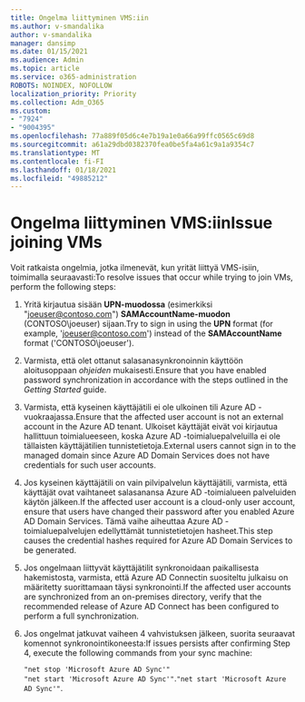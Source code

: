 ```yaml
---
title: Ongelma liittyminen VMS:iin
ms.author: v-smandalika
author: v-smandalika
manager: dansimp
ms.date: 01/15/2021
ms.audience: Admin
ms.topic: article
ms.service: o365-administration
ROBOTS: NOINDEX, NOFOLLOW
localization_priority: Priority
ms.collection: Adm_O365
ms.custom:
- "7924"
- "9004395"
ms.openlocfilehash: 77a889f05d6c4e7b19a1e0a66a99ffc0565c69d8
ms.sourcegitcommit: a61a29dbd0382370fea0be5fa4a61c9a1a9354c7
ms.translationtype: MT
ms.contentlocale: fi-FI
ms.lasthandoff: 01/18/2021
ms.locfileid: "49885212"
---
```

# <a name="issue-joining-vms"></a><span data-ttu-id="9d7ad-102">Ongelma liittyminen VMS:iin</span><span class="sxs-lookup"><span data-stu-id="9d7ad-102">Issue joining VMs</span></span>

<span data-ttu-id="9d7ad-103">Voit ratkaista ongelmia, jotka ilmenevät, kun yrität liittyä VMS-isiin, toimimalla seuraavasti:</span><span class="sxs-lookup"><span data-stu-id="9d7ad-103">To resolve issues that occur while trying to join VMs, perform the following steps:</span></span>

1. <span data-ttu-id="9d7ad-104">Yritä kirjautua sisään **UPN-muodossa** (esimerkiksi "joeuser@contoso.com") **SAMAccountName-muodon** (CONTOSO\joeuser) sijaan.</span><span class="sxs-lookup"><span data-stu-id="9d7ad-104">Try to sign in using the **UPN** format (for example, 'joeuser@contoso.com') instead of the **SAMAccountName** format ('CONTOSO\joeuser').</span></span>
2. <span data-ttu-id="9d7ad-105">Varmista, että olet ottanut salasanasynkronoinnin käyttöön aloitusoppaan *ohjeiden* mukaisesti.</span><span class="sxs-lookup"><span data-stu-id="9d7ad-105">Ensure that you have enabled password synchronization in accordance with the steps outlined in the *Getting Started* guide.</span></span>
3. <span data-ttu-id="9d7ad-106">Varmista, että kyseinen käyttäjätili ei ole ulkoinen tili Azure AD -vuokraajassa.</span><span class="sxs-lookup"><span data-stu-id="9d7ad-106">Ensure that the affected user account is not an external account in the Azure AD tenant.</span></span> <span data-ttu-id="9d7ad-107">Ulkoiset käyttäjät eivät voi kirjautua hallittuun toimialueeseen, koska Azure AD -toimialuepalveluilla ei ole tällaisten käyttäjätilien tunnistetietoja.</span><span class="sxs-lookup"><span data-stu-id="9d7ad-107">External users cannot sign in to the managed domain since Azure AD Domain Services does not have credentials for such user accounts.</span></span>
4. <span data-ttu-id="9d7ad-108">Jos kyseinen käyttäjätili on vain pilvipalvelun käyttäjätili, varmista, että käyttäjät ovat vaihtaneet salasanansa Azure AD -toimialueen palveluiden käytön jälkeen.</span><span class="sxs-lookup"><span data-stu-id="9d7ad-108">If the affected user account is a cloud-only user account, ensure that users have changed their password after you enabled Azure AD Domain Services.</span></span> <span data-ttu-id="9d7ad-109">Tämä vaihe aiheuttaa Azure AD -toimialuepalvelujen edellyttämät tunnistetietojen hasheet.</span><span class="sxs-lookup"><span data-stu-id="9d7ad-109">This step causes the credential hashes required for Azure AD Domain Services to be generated.</span></span>
5. <span data-ttu-id="9d7ad-110">Jos ongelmaan liittyvät käyttäjätilit synkronoidaan paikallisesta hakemistosta, varmista, että Azure AD Connectin suositeltu julkaisu on määritetty suorittamaan täysi synkronointi.</span><span class="sxs-lookup"><span data-stu-id="9d7ad-110">If the affected user accounts are synchronized from an on-premises directory, verify that the recommended release of Azure AD Connect has been configured to perform a full synchronization.</span></span>
6. <span data-ttu-id="9d7ad-111">Jos ongelmat jatkuvat vaiheen 4 vahvistuksen jälkeen, suorita seuraavat komennot synkronointikoneesta:</span><span class="sxs-lookup"><span data-stu-id="9d7ad-111">If issues persists after confirming Step 4, execute the following commands from your sync machine:</span></span>
 
     `"net stop 'Microsoft Azure AD Sync'"`  
     <span data-ttu-id="9d7ad-112">`"net start 'Microsoft Azure AD Sync'"`.</span><span class="sxs-lookup"><span data-stu-id="9d7ad-112">`"net start 'Microsoft Azure AD Sync'"`.</span></span>